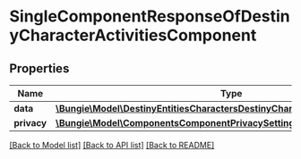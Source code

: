 # SingleComponentResponseOfDestinyCharacterActivitiesComponent

## Properties
Name | Type | Description | Notes
------------ | ------------- | ------------- | -------------
**data** | [**\Bungie\Model\DestinyEntitiesCharactersDestinyCharacterActivitiesComponent**](DestinyEntitiesCharactersDestinyCharacterActivitiesComponent.md) |  | [optional] 
**privacy** | [**\Bungie\Model\ComponentsComponentPrivacySetting**](ComponentsComponentPrivacySetting.md) |  | [optional] 

[[Back to Model list]](../README.md#documentation-for-models) [[Back to API list]](../README.md#documentation-for-api-endpoints) [[Back to README]](../README.md)


